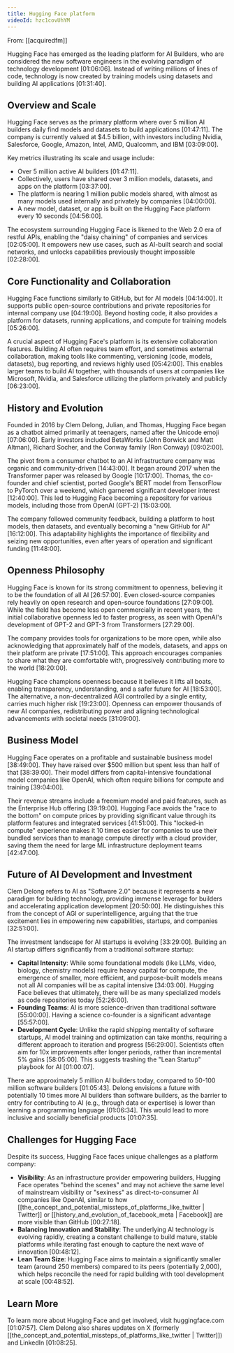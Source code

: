 ```yaml
---
title: Hugging Face platform
videoId: hzc1covUhYM
---
```


From: [[acquiredfm]] <br/> 

Hugging Face has emerged as the leading platform for AI Builders, who are considered the new software engineers in the evolving paradigm of technology development <a class="yt-timestamp" data-t="01:06:06">[01:06:06]</a>. Instead of writing millions of lines of code, technology is now created by training models using datasets and building AI applications <a class="yt-timestamp" data-t="01:31:40">[01:31:40]</a>.

## Overview and Scale
Hugging Face serves as the primary platform where over 5 million AI builders daily find models and datasets to build applications <a class="yt-timestamp" data-t="01:47:11">[01:47:11]</a>. The company is currently valued at $4.5 billion, with investors including Nvidia, Salesforce, Google, Amazon, Intel, AMD, Qualcomm, and IBM <a class="yt-timestamp" data-t="03:09:00">[03:09:00]</a>.

Key metrics illustrating its scale and usage include:
*   Over 5 million active AI builders <a class="yt-timestamp" data-t="01:47:11">[01:47:11]</a>.
*   Collectively, users have shared over 3 million models, datasets, and apps on the platform <a class="yt-timestamp" data-t="03:37:00">[03:37:00]</a>.
*   The platform is nearing 1 million public models shared, with almost as many models used internally and privately by companies <a class="yt-timestamp" data-t="04:00:00">[04:00:00]</a>.
*   A new model, dataset, or app is built on the Hugging Face platform every 10 seconds <a class="yt-timestamp" data-t="04:56:00">[04:56:00]</a>.

The ecosystem surrounding Hugging Face is likened to the Web 2.0 era of restful APIs, enabling the "daisy chaining" of companies and services <a class="yt-timestamp" data-t="02:05:00">[02:05:00]</a>. It empowers new use cases, such as AI-built search and social networks, and unlocks capabilities previously thought impossible <a class="yt-timestamp" data-t="02:28:00">[02:28:00]</a>.

## Core Functionality and Collaboration
Hugging Face functions similarly to GitHub, but for AI models <a class="yt-timestamp" data-t="04:14:00">[04:14:00]</a>. It supports public open-source contributions and private repositories for internal company use <a class="yt-timestamp" data-t="04:19:00">[04:19:00]</a>. Beyond hosting code, it also provides a platform for datasets, running applications, and compute for training models <a class="yt-timestamp" data-t="05:26:00">[05:26:00]</a>.

A crucial aspect of Hugging Face's platform is its extensive collaboration features. Building AI often requires team effort, and sometimes external collaboration, making tools like commenting, versioning (code, models, datasets), bug reporting, and reviews highly used <a class="yt-timestamp" data-t="05:42:00">[05:42:00]</a>. This enables larger teams to build AI together, with thousands of users at companies like Microsoft, Nvidia, and Salesforce utilizing the platform privately and publicly <a class="yt-timestamp" data-t="06:23:00">[06:23:00]</a>.

## History and Evolution
Founded in 2016 by Clem Delong, Julian, and Thomas, Hugging Face began as a chatbot aimed primarily at teenagers, named after the Unicode emoji <a class="yt-timestamp" data-t="07:06:00">[07:06:00]</a>. Early investors included BetaWorks (John Borwick and Matt Altman), Richard Socher, and the Conway family (Ron Conway) <a class="yt-timestamp" data-t="09:02:00">[09:02:00]</a>.

The pivot from a consumer chatbot to an AI infrastructure company was organic and community-driven <a class="yt-timestamp" data-t="14:43:00">[14:43:00]</a>. It began around 2017 when the Transformer paper was released by Google <a class="yt-timestamp" data-t="10:17:00">[10:17:00]</a>. Thomas, the co-founder and chief scientist, ported Google's BERT model from TensorFlow to PyTorch over a weekend, which garnered significant developer interest <a class="yt-timestamp" data-t="12:40:00">[12:40:00]</a>. This led to Hugging Face becoming a repository for various models, including those from OpenAI (GPT-2) <a class="yt-timestamp" data-t="15:03:00">[15:03:00]</a>.

The company followed community feedback, building a platform to host models, then datasets, and eventually becoming a "new GitHub for AI" <a class="yt-timestamp" data-t="16:12:00">[16:12:00]</a>. This adaptability highlights the importance of flexibility and seizing new opportunities, even after years of operation and significant funding <a class="yt-timestamp" data-t="11:48:00">[11:48:00]</a>.

## Openness Philosophy
Hugging Face is known for its strong commitment to openness, believing it to be the foundation of all AI <a class="yt-timestamp" data-t="26:57:00">[26:57:00]</a>. Even closed-source companies rely heavily on open research and open-source foundations <a class="yt-timestamp" data-t="27:09:00">[27:09:00]</a>. While the field has become less open commercially in recent years, the initial collaborative openness led to faster progress, as seen with OpenAI's development of GPT-2 and GPT-3 from Transformers <a class="yt-timestamp" data-t="27:29:00">[27:29:00]</a>.

The company provides tools for organizations to be more open, while also acknowledging that approximately half of the models, datasets, and apps on their platform are private <a class="yt-timestamp" data-t="17:51:00">[17:51:00]</a>. This approach encourages companies to share what they are comfortable with, progressively contributing more to the world <a class="yt-timestamp" data-t="18:20:00">[18:20:00]</a>.

Hugging Face champions openness because it believes it lifts all boats, enabling transparency, understanding, and a safer future for AI <a class="yt-timestamp" data-t="18:53:00">[18:53:00]</a>. The alternative, a non-decentralized AGI controlled by a single entity, carries much higher risk <a class="yt-timestamp" data-t="19:23:00">[19:23:00]</a>. Openness can empower thousands of new AI companies, redistributing power and aligning technological advancements with societal needs <a class="yt-timestamp" data-t="31:09:00">[31:09:00]</a>.

## Business Model
Hugging Face operates on a profitable and sustainable business model <a class="yt-timestamp" data-t="38:49:00">[38:49:00]</a>. They have raised over $500 million but spent less than half of that <a class="yt-timestamp" data-t="38:39:00">[38:39:00]</a>. Their model differs from capital-intensive foundational model companies like OpenAI, which often require billions for compute and training <a class="yt-timestamp" data-t="39:04:00">[39:04:00]</a>.

Their revenue streams include a freemium model and paid features, such as the Enterprise Hub offering <a class="yt-timestamp" data-t="39:19:00">[39:19:00]</a>. Hugging Face avoids the "race to the bottom" on compute prices by providing significant value through its platform features and integrated services <a class="yt-timestamp" data-t="41:51:00">[41:51:00]</a>. This "locked-in compute" experience makes it 10 times easier for companies to use their bundled services than to manage compute directly with a cloud provider, saving them the need for large ML infrastructure deployment teams <a class="yt-timestamp" data-t="42:47:00">[42:47:00]</a>.

## Future of AI Development and Investment
Clem Delong refers to AI as "Software 2.0" because it represents a new paradigm for building technology, providing immense leverage for builders and accelerating application development <a class="yt-timestamp" data-t="20:50:00">[20:50:00]</a>. He distinguishes this from the concept of AGI or superintelligence, arguing that the true excitement lies in empowering new capabilities, startups, and companies <a class="yt-timestamp" data-t="32:51:00">[32:51:00]</a>.

The investment landscape for AI startups is evolving <a class="yt-timestamp" data-t="33:29:00">[33:29:00]</a>. Building an AI startup differs significantly from a traditional software startup:
*   **Capital Intensity**: While some foundational models (like LLMs, video, biology, chemistry models) require heavy capital for compute, the emergence of smaller, more efficient, and purpose-built models means not all AI companies will be as capital intensive <a class="yt-timestamp" data-t="34:03:00">[34:03:00]</a>. Hugging Face believes that ultimately, there will be as many specialized models as code repositories today <a class="yt-timestamp" data-t="52:26:00">[52:26:00]</a>.
*   **Founding Teams**: AI is more science-driven than traditional software <a class="yt-timestamp" data-t="55:00:00">[55:00:00]</a>. Having a science co-founder is a significant advantage <a class="yt-timestamp" data-t="55:57:00">[55:57:00]</a>.
*   **Development Cycle**: Unlike the rapid shipping mentality of software startups, AI model training and optimization can take months, requiring a different approach to iteration and progress <a class="yt-timestamp" data-t="56:29:00">[56:29:00]</a>. Scientists often aim for 10x improvements after longer periods, rather than incremental 5% gains <a class="yt-timestamp" data-t="58:05:00">[58:05:00]</a>. This suggests trashing the "Lean Startup" playbook for AI <a class="yt-timestamp" data-t="01:00:07">[01:00:07]</a>.

There are approximately 5 million AI builders today, compared to 50-100 million software builders <a class="yt-timestamp" data-t="01:05:43">[01:05:43]</a>. Delong envisions a future with potentially 10 times more AI builders than software builders, as the barrier to entry for contributing to AI (e.g., through data or expertise) is lower than learning a programming language <a class="yt-timestamp" data-t="01:06:34">[01:06:34]</a>. This would lead to more inclusive and socially beneficial products <a class="yt-timestamp" data-t="01:07:35">[01:07:35]</a>.

## Challenges for Hugging Face
Despite its success, Hugging Face faces unique challenges as a platform company:
*   **Visibility**: As an infrastructure provider empowering builders, Hugging Face operates "behind the scenes" and may not achieve the same level of mainstream visibility or "sexiness" as direct-to-consumer AI companies like OpenAI, similar to how [[the_concept_and_potential_missteps_of_platforms_like_twitter | Twitter]] or [[history_and_evolution_of_facebook_meta | Facebook]] are more visible than GitHub <a class="yt-timestamp" data-t="00:27:18">[00:27:18]</a>.
*   **Balancing Innovation and Stability**: The underlying AI technology is evolving rapidly, creating a constant challenge to build mature, stable platforms while iterating fast enough to capture the next wave of innovation <a class="yt-timestamp" data-t="00:48:12">[00:48:12]</a>.
*   **Lean Team Size**: Hugging Face aims to maintain a significantly smaller team (around 250 members) compared to its peers (potentially 2,000), which helps reconcile the need for rapid building with tool development at scale <a class="yt-timestamp" data-t="00:48:52">[00:48:52]</a>.

## Learn More
To learn more about Hugging Face and get involved, visit huggingface.com <a class="yt-timestamp" data-t="01:07:57">[01:07:57]</a>. Clem Delong also shares updates on X (formerly [[the_concept_and_potential_missteps_of_platforms_like_twitter | Twitter]]) and LinkedIn <a class="yt-timestamp" data-t="01:08:25">[01:08:25]</a>.